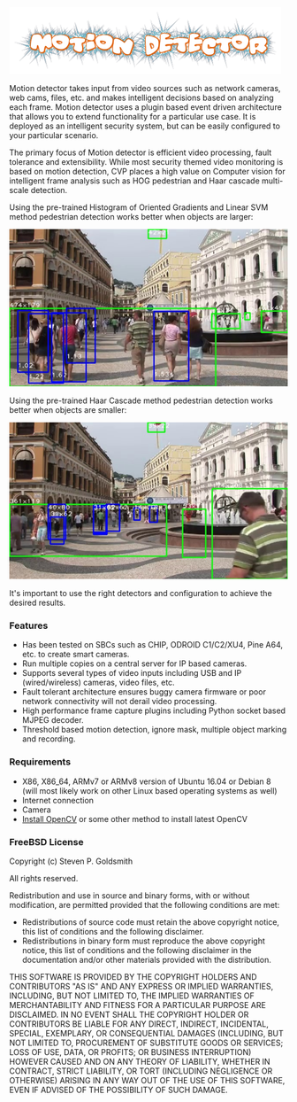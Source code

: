 ![Title](images/title.png)

Motion detector takes input from video sources such as network cameras, web cams, files, etc. and makes intelligent decisions based on analyzing each frame. Motion detector uses a plugin based event driven architecture that allows you to extend functionality for a particular use case. It is deployed as an intelligent security system, but can be easily configured to your particular scenario.

The primary focus of Motion detector is efficient video processing, fault tolerance and extensibility. While most security themed video monitoring is based on motion detection, CVP places a high value on Computer vision for intelligent frame analysis such as HOG pedestrian and Haar cascade multi-scale detection.

Using the pre-trained Histogram of Oriented Gradients and Linear SVM method pedestrian detection works better when objects
are larger:

![Title](images/hog.jpg)

Using the pre-trained Haar Cascade method pedestrian detection works better when objects are smaller:

![Title](images/cascade.jpg)

It's important to use the right detectors and configuration to achieve the desired results.

### Features

* Has been tested on SBCs such as CHIP, ODROID C1/C2/XU4, Pine A64, etc. to create smart cameras.
* Run multiple copies on a central server for IP based cameras.
* Supports several types of video inputs including USB and IP (wired/wireless)
  cameras, video files, etc.
* Fault tolerant architecture ensures buggy camera firmware or poor network
  connectivity will not derail video processing.
* High performance frame capture plugins including Python socket based MJPEG decoder.
* Threshold based motion detection, ignore mask, multiple object marking and recording.

### Requirements
* X86, X86_64, ARMv7 or ARMv8 version of Ubuntu 16.04 or Debian 8 (will most likely work on other Linux based operating systems as well)
* Internet connection
* Camera
* [Install OpenCV](https://github.com/sgjava/install-opencv) or some other method to install latest OpenCV

### FreeBSD License
Copyright (c) Steven P. Goldsmith

All rights reserved.

Redistribution and use in source and binary forms, with or without modification, are permitted provided that the following conditions are met:
* Redistributions of source code must retain the above copyright notice, this list of conditions and the following disclaimer.
* Redistributions in binary form must reproduce the above copyright notice, this list of conditions and the following disclaimer in the documentation and/or other materials provided with the distribution.

THIS SOFTWARE IS PROVIDED BY THE COPYRIGHT HOLDERS AND CONTRIBUTORS "AS IS" AND ANY EXPRESS OR IMPLIED WARRANTIES, INCLUDING, BUT NOT LIMITED TO, THE IMPLIED WARRANTIES OF MERCHANTABILITY AND FITNESS FOR A PARTICULAR PURPOSE ARE DISCLAIMED. IN NO EVENT SHALL THE COPYRIGHT HOLDER OR CONTRIBUTORS BE LIABLE FOR ANY DIRECT, INDIRECT, INCIDENTAL, SPECIAL, EXEMPLARY, OR CONSEQUENTIAL DAMAGES (INCLUDING, BUT NOT LIMITED TO, PROCUREMENT OF SUBSTITUTE GOODS OR SERVICES; LOSS OF USE, DATA, OR PROFITS; OR BUSINESS INTERRUPTION) HOWEVER CAUSED AND ON ANY THEORY OF LIABILITY, WHETHER IN CONTRACT, STRICT LIABILITY, OR TORT (INCLUDING NEGLIGENCE OR OTHERWISE) ARISING IN ANY WAY OUT OF THE USE OF THIS SOFTWARE, EVEN IF ADVISED OF THE POSSIBILITY OF SUCH DAMAGE.
